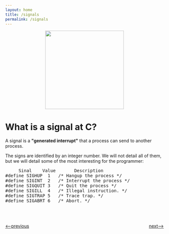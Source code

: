 ```yaml
---
layout: home
title: /signals
permalink: /signals
---
```


<p align="center"> <img src = "https://media1.tenor.com/images/be5b0d3b2c32d8c140a2b242d5dc1b90/tenor.gif?itemid=14388513" style="width: 250px; height: 250px" /></p>

# What is a signal at C?

A signal is a **"generated interrupt"** that a process can send to another process.

The signs are identified by an integer number. We will not detail all of them, but we will detail some of the most interesting for the programmer:

<pre style="margin-top: 12px">
     Sinal    Value       Description 
#define SIGHUP  1   /* Hangup the process */ 
#define SIGINT  2   /* Interrupt the process */ 
#define SIGQUIT 3   /* Quit the process */ 
#define SIGILL  4   /* Illegal instruction. */ 
#define SIGTRAP 5   /* Trace trap. */ 
#define SIGABRT 6   /* Abort. */
</pre>

<h1></h1>
<div style="display: flex; justify-content: space-between; margin-bottom: -20px; margin-top: 50px">
<p><a href="http://simple-shell.me/basic"><--previous</a></p>
<p><a href="http://simple-shell.me/env">next--></a></p>
</div>
